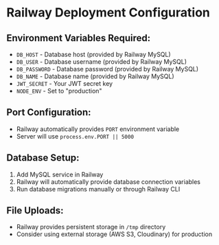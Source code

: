 # Railway Deployment Configuration

## Environment Variables Required:
- `DB_HOST` - Database host (provided by Railway MySQL)
- `DB_USER` - Database username (provided by Railway MySQL)
- `DB_PASSWORD` - Database password (provided by Railway MySQL)
- `DB_NAME` - Database name (provided by Railway MySQL)
- `JWT_SECRET` - Your JWT secret key
- `NODE_ENV` - Set to "production"

## Port Configuration:
- Railway automatically provides `PORT` environment variable
- Server will use `process.env.PORT || 5000`

## Database Setup:
1. Add MySQL service in Railway
2. Railway will automatically provide database connection variables
3. Run database migrations manually or through Railway CLI

## File Uploads:
- Railway provides persistent storage in `/tmp` directory
- Consider using external storage (AWS S3, Cloudinary) for production
